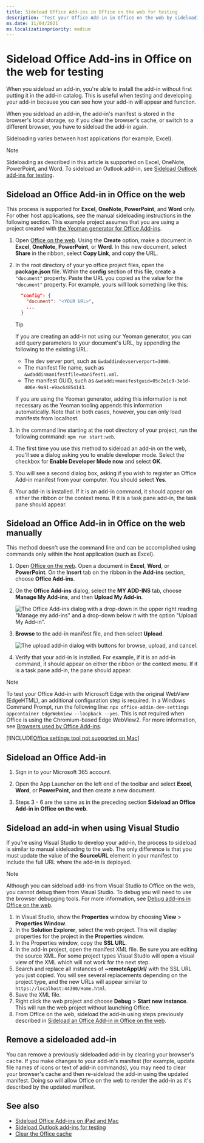 ```yaml
---
title: Sideload Office Add-ins in Office on the web for testing
description: 'Test your Office Add-in in Office on the web by sideloading.'
ms.date: 11/04/2021
ms.localizationpriority: medium
---
```


# Sideload Office Add-ins in Office on the web for testing

When you sideload an add-in, you're able to install the add-in without first putting it in the add-in catalog. This is useful when testing and developing your add-in because you can see how your add-in will appear and function.

When you sideload an add-in, the add-in's manifest is stored in the browser's local storage, so if you clear the browser's cache, or switch to a different browser, you have to sideload the add-in again.

Sideloading varies between host applications (for example, Excel).

> [!NOTE]
> Sideloading as described in this article is supported on Excel, OneNote, PowerPoint, and Word. To sideload an Outlook add-in, see [Sideload Outlook add-ins for testing](../outlook/sideload-outlook-add-ins-for-testing.md).

## Sideload an Office Add-in in Office on the web

This process is supported for **Excel**, **OneNote**, **PowerPoint**, and **Word** only. For other host applications, see the manual sideloading instructions in the following section. This example project assumes that you are using a project created with [the Yeoman generator for Office Add-ins](https://github.com/OfficeDev/generator-office).

1. Open [Office on the web](https://office.live.com/). Using the **Create** option, make a document in **Excel**, **OneNote**, **PowerPoint**, or **Word**. In this new document, select **Share** in the ribbon, select **Copy Link**, and copy the URL.

1. In the root directory of your yo office project files, open the **package.json** file. Within the **config** section of this file, create a `"document"` property. Paste the URL you copied as the value for the `"document"` property. For example, yours will look something like this:

    ```json
      "config": {
        "document": "<YOUR URL>",
        ...
      }
    ```

    > [!TIP]
    > If you are creating an add-in not using our Yeoman generator, you can add query parameters to your document's URL, by appending the following to the existing URL.
    >
    > - The dev server port, such as `&wdaddindevserverport=3000`.
    > - The manifest file name, such as `&wdaddinmanifestfile=manifest1.xml`.
    > - The manifest GUID, such as `&wdaddinmanifestguid=05c2e1c9-3e1d-406e-9a91-e9ac64854143`.
    >
    > If you are using the Yeoman generator, adding this information is not necessary as the Yeoman tooling appends this information automatically.
    > Note that in both cases, however, you can only load manifests from localhost.

1. In the command line starting at the root directory of your project, run the following command: `npm run start:web`.

1. The first time you use this method to sideload an add-in on the web, you'll see a dialog asking you to enable developer mode. Select the checkbox for **Enable Developer Mode now** and select **OK**.

1. You will see a second dialog box, asking if you wish to register an Office Add-in manifest from your computer. You should select **Yes**.

1. Your add-in is installed. If it is an add-in command, it should appear on either the ribbon or the context menu. If it is a task pane add-in, the task pane should appear.

## Sideload an Office Add-in in Office on the web manually

This method doesn't use the command line and can be accomplished using commands only within the host application (such as Excel).

1. Open [Office on the web](https://office.live.com/). Open a document in **Excel**, **Word**, or **PowerPoint**. On the **Insert** tab on the ribbon in the **Add-ins** section, choose **Office Add-ins**.

1. On the **Office Add-ins** dialog, select the **MY ADD-INS** tab, choose **Manage My Add-ins**, and then **Upload My Add-in**.

    ![The Office Add-ins dialog with a drop-down in the upper right reading "Manage my add-ins" and a drop-down below it with the option "Upload My Add-in".](../images/office-add-ins-my-account.png)

1. **Browse** to the add-in manifest file, and then select **Upload**.

    ![The upload add-in dialog with buttons for browse, upload, and cancel.](../images/upload-add-in.png)

1. Verify that your add-in is installed. For example, if it is an add-in command, it should appear on either the ribbon or the context menu. If it is a task pane add-in, the pane should appear.

> [!NOTE]
> To test your Office Add-in with Microsoft Edge with the original WebView (EdgeHTML), an additional configuration step is required. In a Windows Command Prompt, run the following line: `npx office-addin-dev-settings appcontainer EdgeWebView --loopback --yes`. This is not required when Office is using the Chromium-based Edge WebView2. For more information, see [Browsers used by Office Add-ins](../concepts/browsers-used-by-office-web-add-ins.md).

[!INCLUDE[Office settings tool not supported on Mac](../includes/tool-nonsupport-mac-note.md)]

## Sideload an Office Add-in

1. Sign in to your Microsoft 365 account.

1. Open the App Launcher on the left end of the toolbar and select **Excel**, **Word**, or **PowerPoint**, and then create a new document.

1. Steps 3 - 6 are the same as in the preceding section **Sideload an Office Add-in in Office on the web**.

## Sideload an add-in when using Visual Studio

If you're using Visual Studio to develop your add-in, the process to sideload is similar to manual sideloading to the web. The only difference is that you must update the value of the **SourceURL** element in your manifest to include the full URL where the add-in is deployed.

> [!NOTE]
> Although you can sideload add-ins from Visual Studio to Office on the web, you cannot debug them from Visual Studio. To debug you will need to use the browser debugging tools. For more information, see [Debug add-ins in Office on the web](debug-add-ins-in-office-online.md).

1. In Visual Studio, show the **Properties** window by choosing **View** > **Properties Window**.
1. In the **Solution Explorer**, select the web project. This will display properties for the project in the **Properties** window.
1. In the Properties window, copy the **SSL URL**.
1. In the add-in project, open the manifest XML file. Be sure you are editing the source XML. For some project types Visual Studio will open a visual view of the XML which will not work for the next step.
1. Search and replace all instances of **~remoteAppUrl/** with the SSL URL you just copied. You will see several replacements depending on the project type, and the new URLs will appear similar to `https://localhost:44300/Home.html`.
1. Save the XML file.
1. Right click the web project and choose **Debug** > **Start new instance**. This will run the web project without launching Office.
1. From Office on the web, sideload the add-in using steps previously described in [Sideload an Office Add-in in Office on the web](#sideload-an-office-add-in-in-office-on-the-web).

## Remove a sideloaded add-in

You can remove a previously sideloaded add-in by clearing your browser's cache. If you make changes to your add-in's manifest (for example, update file names of icons or text of add-in commands), you may need to clear your browser's cache and then re-sideload the add-in using the updated manifest. Doing so will allow Office on the web to render the add-in as it's described by the updated manifest.

## See also

- [Sideload Office Add-ins on iPad and Mac](sideload-an-office-add-in-on-ipad-and-mac.md)
- [Sideload Outlook add-ins for testing](../outlook/sideload-outlook-add-ins-for-testing.md)
- [Clear the Office cache](clear-cache.md)
